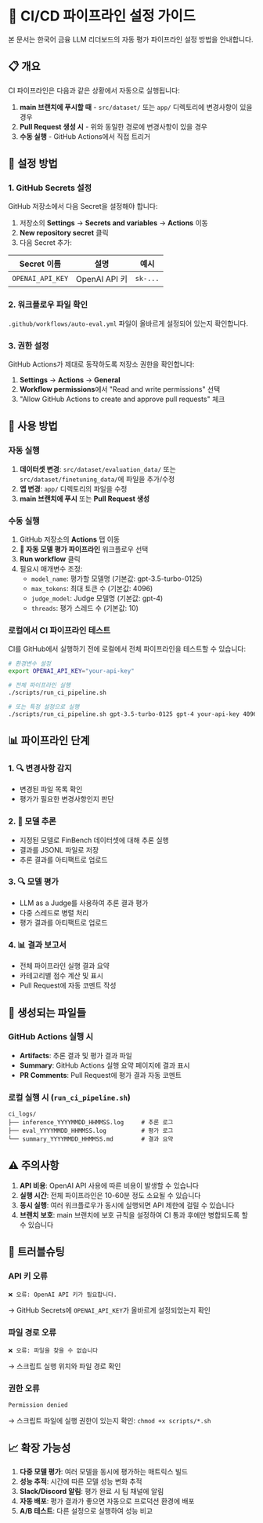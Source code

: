 # 🤖 CI/CD 파이프라인 설정 가이드

본 문서는 한국어 금융 LLM 리더보드의 자동 평가 파이프라인 설정 방법을 안내합니다.

## 📋 개요

CI 파이프라인은 다음과 같은 상황에서 자동으로 실행됩니다:

1. **main 브랜치에 푸시할 때** - `src/dataset/` 또는 `app/` 디렉토리에 변경사항이 있을 경우
2. **Pull Request 생성 시** - 위와 동일한 경로에 변경사항이 있을 경우  
3. **수동 실행** - GitHub Actions에서 직접 트리거

## 🔧 설정 방법

### 1. GitHub Secrets 설정

GitHub 저장소에서 다음 Secret을 설정해야 합니다:

1. 저장소의 **Settings** → **Secrets and variables** → **Actions** 이동
2. **New repository secret** 클릭
3. 다음 Secret 추가:

| Secret 이름 | 설명 | 예시 |
|------------|------|------|
| `OPENAI_API_KEY` | OpenAI API 키 | `sk-...` |

### 2. 워크플로우 파일 확인

`.github/workflows/auto-eval.yml` 파일이 올바르게 설정되어 있는지 확인합니다.

### 3. 권한 설정

GitHub Actions가 제대로 동작하도록 저장소 권한을 확인합니다:

1. **Settings** → **Actions** → **General**
2. **Workflow permissions**에서 "Read and write permissions" 선택
3. "Allow GitHub Actions to create and approve pull requests" 체크

## 🚀 사용 방법

### 자동 실행

1. **데이터셋 변경**: `src/dataset/evaluation_data/` 또는 `src/dataset/finetuning_data/`에 파일을 추가/수정
2. **앱 변경**: `app/` 디렉토리의 파일을 수정
3. **main 브랜치에 푸시** 또는 **Pull Request 생성**

### 수동 실행

1. GitHub 저장소의 **Actions** 탭 이동
2. **🤖 자동 모델 평가 파이프라인** 워크플로우 선택
3. **Run workflow** 클릭
4. 필요시 매개변수 조정:
   - `model_name`: 평가할 모델명 (기본값: gpt-3.5-turbo-0125)
   - `max_tokens`: 최대 토큰 수 (기본값: 4096)
   - `judge_model`: Judge 모델명 (기본값: gpt-4)
   - `threads`: 평가 스레드 수 (기본값: 10)

### 로컬에서 CI 파이프라인 테스트

CI를 GitHub에서 실행하기 전에 로컬에서 전체 파이프라인을 테스트할 수 있습니다:

```bash
# 환경변수 설정
export OPENAI_API_KEY="your-api-key"

# 전체 파이프라인 실행
./scripts/run_ci_pipeline.sh

# 또는 특정 설정으로 실행
./scripts/run_ci_pipeline.sh gpt-3.5-turbo-0125 gpt-4 your-api-key 4096 10
```

## 📊 파이프라인 단계

### 1. 🔍 변경사항 감지
- 변경된 파일 목록 확인
- 평가가 필요한 변경사항인지 판단

### 2. 🚀 모델 추론
- 지정된 모델로 FinBench 데이터셋에 대해 추론 실행
- 결과를 JSONL 파일로 저장
- 추론 결과를 아티팩트로 업로드

### 3. 🔍 모델 평가
- LLM as a Judge를 사용하여 추론 결과 평가
- 다중 스레드로 병렬 처리
- 평가 결과를 아티팩트로 업로드

### 4. 📊 결과 보고서
- 전체 파이프라인 실행 결과 요약
- 카테고리별 점수 계산 및 표시
- Pull Request에 자동 코멘트 작성

## 📁 생성되는 파일들

### GitHub Actions 실행 시
- **Artifacts**: 추론 결과 및 평가 결과 파일
- **Summary**: GitHub Actions 실행 요약 페이지에 결과 표시
- **PR Comments**: Pull Request에 평가 결과 자동 코멘트

### 로컬 실행 시 (`run_ci_pipeline.sh`)
```
ci_logs/
├── inference_YYYYMMDD_HHMMSS.log     # 추론 로그
├── eval_YYYYMMDD_HHMMSS.log          # 평가 로그
└── summary_YYYYMMDD_HHMMSS.md        # 결과 요약
```

## ⚠️ 주의사항

1. **API 비용**: OpenAI API 사용에 따른 비용이 발생할 수 있습니다
2. **실행 시간**: 전체 파이프라인은 10-60분 정도 소요될 수 있습니다
3. **동시 실행**: 여러 워크플로우가 동시에 실행되면 API 제한에 걸릴 수 있습니다
4. **브랜치 보호**: main 브랜치에 보호 규칙을 설정하여 CI 통과 후에만 병합되도록 할 수 있습니다

## 🔧 트러블슈팅

### API 키 오류
```
❌ 오류: OpenAI API 키가 필요합니다.
```
→ GitHub Secrets에 `OPENAI_API_KEY`가 올바르게 설정되었는지 확인

### 파일 경로 오류
```
❌ 오류: 파일을 찾을 수 없습니다
```
→ 스크립트 실행 위치와 파일 경로 확인

### 권한 오류
```
Permission denied
```
→ 스크립트 파일에 실행 권한이 있는지 확인: `chmod +x scripts/*.sh`

## 📈 확장 가능성

1. **다중 모델 평가**: 여러 모델을 동시에 평가하는 매트릭스 빌드
2. **성능 추적**: 시간에 따른 모델 성능 변화 추적
3. **Slack/Discord 알림**: 평가 완료 시 팀 채널에 알림
4. **자동 배포**: 평가 결과가 좋으면 자동으로 프로덕션 환경에 배포
5. **A/B 테스트**: 다른 설정으로 실행하여 성능 비교
